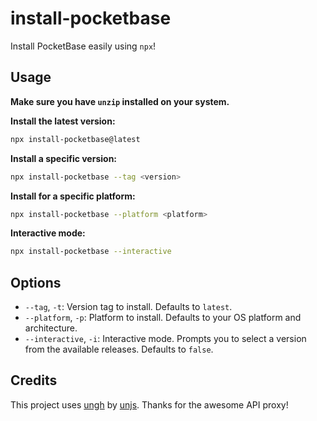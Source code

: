 # install-pocketbase

Install PocketBase easily using `npx`!

## Usage

**Make sure you have `unzip` installed on your system.**

**Install the latest version:**

```bash
npx install-pocketbase@latest
```

**Install a specific version:**

```bash
npx install-pocketbase --tag <version>
```

**Install for a specific platform:**

```bash
npx install-pocketbase --platform <platform>
```

**Interactive mode:**

```bash
npx install-pocketbase --interactive
```

## Options

- `--tag`, `-t`: Version tag to install. Defaults to `latest`.
- `--platform`, `-p`: Platform to install. Defaults to your OS platform and architecture.
- `--interactive`, `-i`: Interactive mode. Prompts you to select a version from the available releases. Defaults to `false`.

## Credits

This project uses [ungh](https://unjs.io/packages/ungh) by [unjs](https://unjs.io/). Thanks for the awesome API proxy!
